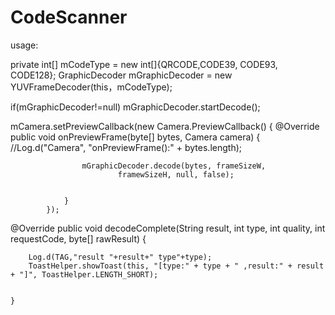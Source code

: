 # CodeScanner
usage:

 private int[] mCodeType = new int[]{QRCODE,CODE39, CODE93, CODE128};
 GraphicDecoder mGraphicDecoder = new YUVFrameDecoder(this，mCodeType);

 if(mGraphicDecoder!=null)
        mGraphicDecoder.startDecode();


 mCamera.setPreviewCallback(new Camera.PreviewCallback() {
                @Override
                public void onPreviewFrame(byte[] bytes, Camera camera) {
                    //Log.d("Camera", "onPreviewFrame():" + bytes.length);

                    mGraphicDecoder.decode(bytes, frameSizeW,
                            framewSizeH, null, false);


                }
            });


 @Override
    public void decodeComplete(String result, int type, int quality, int requestCode, byte[] rawResult) {

        Log.d(TAG,"result "+result+" type"+type);
        ToastHelper.showToast(this, "[type:" + type + " ,result:" + result + "]", ToastHelper.LENGTH_SHORT);


    }

